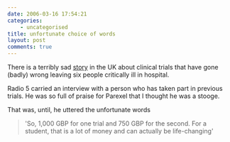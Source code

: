 ```yaml
---
date: 2006-03-16 17:54:21
categories:
    - uncategorised
title: unfortunate choice of words
layout: post
comments: true
---
```

There is a terribly sad
[story](http://news.bbc.co.uk/2/hi/uk_news/england/london/4811626.stm)
in the UK about clinical trials that have gone (badly) wrong leaving six
people critically ill in hospital.

Radio 5 carried an interview with a person who has taken part in
previous trials. He was so full of praise for Parexel that I thought he
was a stooge.

That was, until, he uttered the unfortunate words
> 'So, 1,000 GBP for one trial and 750 GBP for the second. For a
> student, that is a lot of money and can actually be life-changing'
